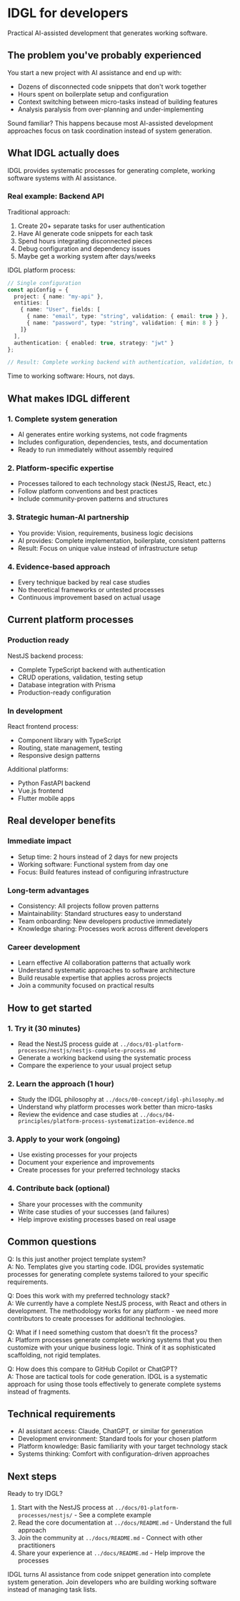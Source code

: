 # IDGL for developers

Practical AI-assisted development that generates working software.

## The problem you've probably experienced

You start a new project with AI assistance and end up with:
- Dozens of disconnected code snippets that don't work together
- Hours spent on boilerplate setup and configuration
- Context switching between micro-tasks instead of building features
- Analysis paralysis from over-planning and under-implementing

Sound familiar? This happens because most AI-assisted development approaches focus on task coordination instead of system generation.

## What IDGL actually does

IDGL provides systematic processes for generating complete, working software systems with AI assistance.

### Real example: Backend API

Traditional approach:
1. Create 20+ separate tasks for user authentication
2. Have AI generate code snippets for each task
3. Spend hours integrating disconnected pieces
4. Debug configuration and dependency issues
5. Maybe get a working system after days/weeks

IDGL platform process:
```typescript
// Single configuration
const apiConfig = {
  project: { name: "my-api" },
  entities: [
    { name: "User", fields: [
      { name: "email", type: "string", validation: { email: true } },
      { name: "password", type: "string", validation: { min: 8 } }
    ]}
  ],
  authentication: { enabled: true, strategy: "jwt" }
};

// Result: Complete working backend with authentication, validation, tests
```

Time to working software: Hours, not days.

## What makes IDGL different

### 1. Complete system generation
- AI generates entire working systems, not code fragments
- Includes configuration, dependencies, tests, and documentation
- Ready to run immediately without assembly required

### 2. Platform-specific expertise
- Processes tailored to each technology stack (NestJS, React, etc.)
- Follow platform conventions and best practices
- Include community-proven patterns and structures

### 3. Strategic human-AI partnership
- You provide: Vision, requirements, business logic decisions
- AI provides: Complete implementation, boilerplate, consistent patterns
- Result: Focus on unique value instead of infrastructure setup

### 4. Evidence-based approach
- Every technique backed by real case studies
- No theoretical frameworks or untested processes
- Continuous improvement based on actual usage

## Current platform processes

### Production ready

NestJS backend process:
- Complete TypeScript backend with authentication
- CRUD operations, validation, testing setup
- Database integration with Prisma
- Production-ready configuration

### In development

React frontend process:
- Component library with TypeScript
- Routing, state management, testing
- Responsive design patterns

Additional platforms:
- Python FastAPI backend
- Vue.js frontend  
- Flutter mobile apps

## Real developer benefits

### Immediate impact
- Setup time: 2 hours instead of 2 days for new projects
- Working software: Functional system from day one
- Focus: Build features instead of configuring infrastructure

### Long-term advantages  
- Consistency: All projects follow proven patterns
- Maintainability: Standard structures easy to understand
- Team onboarding: New developers productive immediately
- Knowledge sharing: Processes work across different developers

### Career development
- Learn effective AI collaboration patterns that actually work
- Understand systematic approaches to software architecture
- Build reusable expertise that applies across projects
- Join a community focused on practical results

## How to get started

### 1. Try it (30 minutes)
- Read the NestJS process guide at `../docs/01-platform-processes/nestjs/nestjs-complete-process.md`
- Generate a working backend using the systematic process
- Compare the experience to your usual project setup

### 2. Learn the approach (1 hour)
- Study the IDGL philosophy at `../docs/00-concept/idgl-philosophy.md`
- Understand why platform processes work better than micro-tasks
- Review the evidence and case studies at `../docs/04-principles/platform-process-systematization-evidence.md`

### 3. Apply to your work (ongoing)
- Use existing processes for your projects
- Document your experience and improvements
- Create processes for your preferred technology stacks

### 4. Contribute back (optional)
- Share your processes with the community
- Write case studies of your successes (and failures)
- Help improve existing processes based on real usage

## Common questions

Q: Is this just another project template system?  
A: No. Templates give you starting code. IDGL provides systematic processes for generating complete systems tailored to your specific requirements.

Q: Does this work with my preferred technology stack?  
A: We currently have a complete NestJS process, with React and others in development. The methodology works for any platform - we need more contributors to create processes for additional technologies.

Q: What if I need something custom that doesn't fit the process?  
A: Platform processes generate complete working systems that you then customize with your unique business logic. Think of it as sophisticated scaffolding, not rigid templates.

Q: How does this compare to GitHub Copilot or ChatGPT?  
A: Those are tactical tools for code generation. IDGL is a systematic approach for using those tools effectively to generate complete systems instead of fragments.

## Technical requirements

- AI assistant access: Claude, ChatGPT, or similar for generation
- Development environment: Standard tools for your chosen platform
- Platform knowledge: Basic familiarity with your target technology stack
- Systems thinking: Comfort with configuration-driven approaches

## Next steps

Ready to try IDGL?

1. Start with the NestJS process at `../docs/01-platform-processes/nestjs/` - See a complete example
2. Read the core documentation at `../docs/README.md` - Understand the full approach  
3. Join the community at `../docs/README.md` - Connect with other practitioners
4. Share your experience at `../docs/README.md` - Help improve the processes

IDGL turns AI assistance from code snippet generation into complete system generation. Join developers who are building working software instead of managing task lists. 